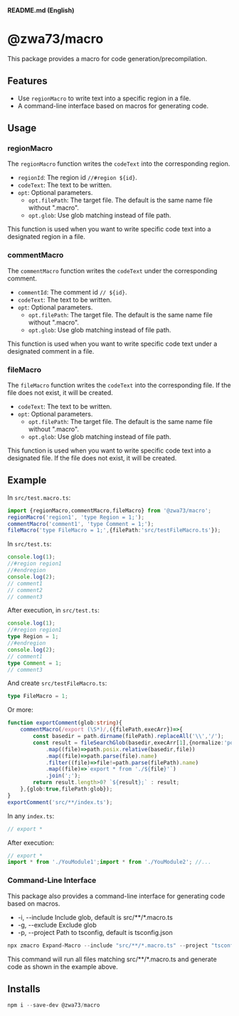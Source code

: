 **README.md (English)**

# @zwa73/macro

This package provides a macro for code generation/precompilation.

## Features

- Use `regionMacro` to write text into a specific region in a file.
- A command-line interface based on macros for generating code.

## Usage

### regionMacro

The `regionMacro` function writes the `codeText` into the corresponding region.

- `regionId`: The region id `//#region ${id}`.
- `codeText`: The text to be written.
- `opt`: Optional parameters.
  - `opt.filePath`: The target file. The default is the same name file without ".macro".
  - `opt.glob`: Use glob matching instead of file path.

This function is used when you want to write specific code text into a designated region in a file.

### commentMacro

The `commentMacro` function writes the `codeText` under the corresponding comment.

- `commentId`: The comment id `// ${id}`.
- `codeText`: The text to be written.
- `opt`: Optional parameters.
  - `opt.filePath`: The target file. The default is the same name file without ".macro".
  - `opt.glob`: Use glob matching instead of file path.

This function is used when you want to write specific code text under a designated comment in a file.

### fileMacro

The `fileMacro` function writes the `codeText` into the corresponding file. If the file does not exist, it will be created.

- `codeText`: The text to be written.
- `opt`: Optional parameters.
  - `opt.filePath`: The target file. The default is the same name file without ".macro".
  - `opt.glob`: Use glob matching instead of file path.

This function is used when you want to write specific code text into a designated file. If the file does not exist, it will be created.

## Example

In `src/test.macro.ts`:

```typescript
import {regionMacro,commentMacro,fileMacro} from '@zwa73/macro';
regionMacro('region1', 'type Region = 1;');
commentMacro('comment1', 'type Comment = 1;');
fileMacro('type FileMacro = 1;',{filePath:'src/testFileMacro.ts'});
```
In `src/test.ts`:

```typescript
console.log(1);
//#region region1
//#endregion
console.log(2);
// comment1
// comment2
// comment3
```
After execution, in `src/test.ts`:

```typescript
console.log(1);
//#region region1
type Region = 1;
//#endregion
console.log(2);
// comment1
type Comment = 1;
// comment3
```
And create `src/testFileMacro.ts`:

```typescript
type FileMacro = 1;
```
Or more:

```typescript
function exportComment(glob:string){
    commentMacro(/export (\S*)/,({filePath,execArr})=>{
        const basedir = path.dirname(filePath).replaceAll('\\','/');
        const result = fileSearchGlob(basedir,execArr[1],{normalize:'posix'})
            .map((file)=>path.posix.relative(basedir,file))
            .map((file)=>path.parse(file).name)
            .filter((file)=>file!=path.parse(filePath).name)
            .map((file)=>`export * from './${file}'`)
            .join(';');
        return result.length>0? `${result};` : result;
    },{glob:true,filePath:glob});
}
exportComment('src/**/index.ts');
```
In any `index.ts`:

```typescript
// export *
```
After execution:

```typescript
// export *
import * from './YouModule1';import * from './YouModule2'; //...
```

### Command-Line Interface

This package also provides a command-line interface for generating code based on macros.

- -i, --include <glob> Include glob, default is src/**/*.macro.ts  
- -g, --exclude <glob> Exclude glob  
- -p, --project <path> Path to tsconfig, default is tsconfig.json  

```powershell
npx zmacro Expand-Macro --include "src/**/*.macro.ts" --project "tsconfig.json"
```

This command will run all files matching src/**/*.macro.ts and generate code as shown in the example above.

## Installs

```powershell
npm i --save-dev @zwa73/macro
```